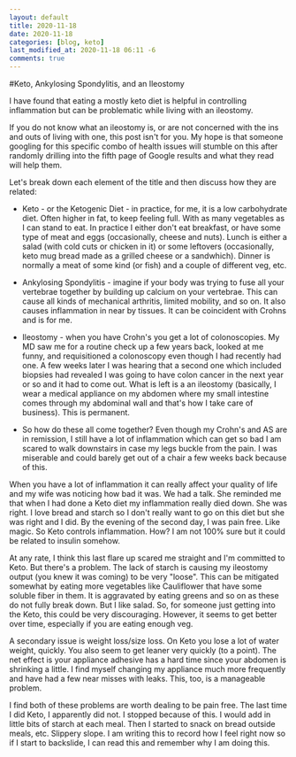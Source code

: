 ```yaml
---
layout: default
title: 2020-11-18
date: 2020-11-18
categories: [blog, keto]
last_modified_at: 2020-11-18 06:11 -6
comments: true
---
```


#Keto, Ankylosing Spondylitis, and an Ileostomy

I have found that eating a mostly keto diet is helpful in controlling inflammation but can be problematic while living with an ileostomy.

If you do not know what an ileostomy is, or are not concerned with the ins and outs of living with one, this post isn't for you. My hope is that someone googling for this specific combo of health issues will stumble on this after randomly drilling into the fifth page of Google results and what they read will help them.

Let's break down each element of the title and then discuss how they are related:

- Keto - or the Ketogenic Diet - in practice, for me, it is a low carbohydrate diet. Often higher in fat, to keep feeling full. With as many vegetables as I can stand to eat. In practice I either don't eat breakfast, or have some type of meat and eggs (occasionally, cheese and nuts). Lunch is either a salad (with cold cuts or chicken in it) or some leftovers (occasionally, keto mug bread made as a grilled cheese or a sandwhich). Dinner is normally a meat of some kind (or fish) and a couple of different veg, etc.

- Ankylosing Spondylitis - imagine if your body was trying to fuse all your vertebrae together by building up calcium on your vertebrae. This can cause all kinds of mechanical arthritis, limited mobility, and so on. It also causes inflammation in near by tissues. It can be coincident with Crohns and is for me.

- Ileostomy - when you have Crohn's you get a lot of colonoscopies. My MD saw me for a routine check up a few years back, looked at me funny, and requisitioned a colonoscopy even though I had recently had one. A few weeks later I was hearing that a second one which included biopsies had revealed I was going to have colon cancer in the next year or so and it had to come out. What is left is a an ileostomy (basically, I wear a medical appliance on my abdomen where my small intestine comes through my abdominal wall and that's how I take care of business). This is permanent.

- So how do these all come together? Even though my Crohn's and AS are in remission, I still have a lot of inflammation which can get so bad I am scared to walk downstairs in case my legs buckle from the pain. I was miserable and could barely get out of a chair a few weeks back because of this.

When you have a lot of inflammation it can really affect your quality of life and my wife was noticing how bad it was. We had a talk. She reminded me that when I had done a Keto diet my inflammation really died down. She was right. I love bread and starch so I don't really want to go on this diet but she was right and I did. By the evening of the second day, I was pain free. Like magic. So Keto controls inflammation. How? I am not 100% sure but it could be related to insulin somehow.

At any rate, I think this last flare up scared me straight and I'm committed to Keto. But there's a problem. The lack of starch is causing my ileostomy output (you knew it was coming) to be very "loose".  This can be mitigated somewhat by eating more vegetables like Cauliflower that have some soluble fiber in them. It is aggravated by eating greens and so on as these do not fully break down.  But I like salad. So, for someone just getting into the Keto, this could be very discouraging. However, it seems to get better over time, especially if you are eating enough veg.

A secondary issue is weight loss/size loss. On Keto you lose a lot of water weight, quickly. You also seem to get leaner very quickly (to a point). The net effect is your appliance adhesive has a hard time since your abdomen is shrinking a little. I find myself changing my appliance much more frequently and have had a few near misses with leaks. This, too, is a manageable problem. 

I find both of these problems are worth dealing to be pain free. The last time I did Keto, I apparently did not. I stopped because of this. I would add in little bits of starch at each meal. Then I started to snack on bread outside meals, etc. Slippery slope.  I am writing this to record how I feel right now so if I start to backslide, I can read this and remember why I am doing this.
